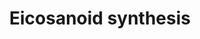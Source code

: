 ---
annotations:
- id: CL:0000066
  parent: animal cell
  type: Cell Type Ontology
  value: epithelial cell
- id: PW:0001239
  parent: classic metabolic pathway
  type: Pathway Ontology
  value: eicosanoid biosynthetic pathway
- id: PW:0000024
  parent: regulatory pathway
  type: Pathway Ontology
  value: inflammatory response pathway
authors:
- MaintBot
- Thomas
- Christine Chichester
- Mkutmon
- Eweitz
- Khanspers
citedin: ''
communities: []
description: 'In biochemistry, eicosanoids are signaling molecules made by oxidation
  of twenty-carbon essential fatty acids, (EFAs). They exert complex control over
  many bodily systems, mainly in inflammation or immunity, and as messengers in the
  central nervous system.  Source: [Wikipedia](https://en.wikipedia.org/wiki/Eicosanoid)'
last-edited: 2025-02-27
ndex: null
organisms:
- Bos taurus
redirect_from:
- /index.php/Pathway:WP972
- /instance/WP972
- /instance/WP972_r136931
revision: r136931
schema-jsonld:
- '@context': https://schema.org/
  '@id': https://wikipathways.github.io/pathways/WP972.html
  '@type': Dataset
  creator:
    '@type': Organization
    name: WikiPathways
  description: 'In biochemistry, eicosanoids are signaling molecules made by oxidation
    of twenty-carbon essential fatty acids, (EFAs). They exert complex control over
    many bodily systems, mainly in inflammation or immunity, and as messengers in
    the central nervous system.  Source: [Wikipedia](https://en.wikipedia.org/wiki/Eicosanoid)'
  keywords:
  - 12-HETE
  - 12-HPETE
  - 15-HETE
  - 15-HPETE
  - 5-HETE
  - 5-HPETE
  - ALOX12
  - ALOX15
  - ALOX15B
  - ALOX5
  - ALOX5AP
  - Arachidonic acid
  - DPEP1
  - GGT1
  - LTA4H
  - LTC4S
  - Leukotriene A4
  - Leukotriene B4
  - Leukotriene C4
  - Leukotriene D4
  - Leukotriene E4
  - PGHS-2
  - PLA2G2A
  - PLA2G6
  - PNPLA3
  - PNPLA8
  - PTGDS
  - PTGES
  - PTGES2
  - PTGIS
  - PTGS1
  - Prostaglandin D2
  - Prostaglandin E2
  - Prostaglandin F2a
  - Prostaglandin H2
  - Prostaglandin I2
  - TBXAS1
  - Thromboxane A2
  - Thromboxane B2
  license: CC0
  name: Eicosanoid synthesis
seo: CreativeWork
title: Eicosanoid synthesis
wpid: WP972
---